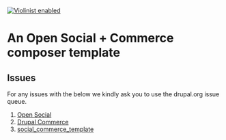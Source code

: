 [![Violinist enabled](https://img.shields.io/badge/violinist-enabled-brightgreen.svg)](https://violinist.io)

# An Open Social + Commerce composer template

## Issues
For any issues with the below we kindly ask you to use the drupal.org issue queue.

1. [Open Social](https://www.drupal.org/project/issues/social)
2. [Drupal Commerce](https://www.drupal.org/project/issues/commerce)
3. [social_commerce_template](https://github.com/SignWo/social_commerce_template/issues)
